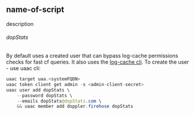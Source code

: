 ## name-of-script
description

###### dopStats
By default uses a created user that can bypass log-cache permissions checks for fast cf queries. It also uses the [log-cache cli](https://github.com/cloudfoundry/log-cache-cli).
To create the user - use uaac cli:
```java
uaac target uaa.<systemFQDN>
uaac token client get admin -s <admin-client-secret>
uaac user add dopStats \
    --password dopStats \
    --emails dopStats@dopStats.com \
    && uaac member add doppler.firehose dopStats
```
